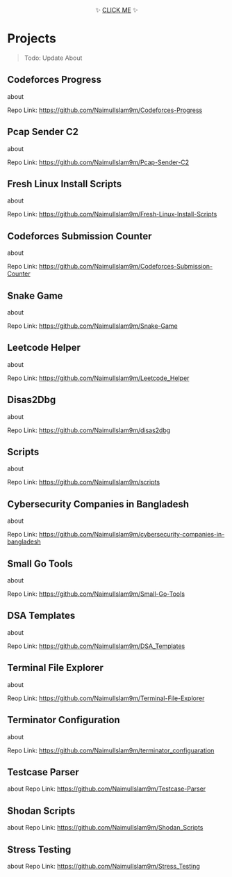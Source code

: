 <p align="center">✨ <a href="https://naimulislam9m.github.io/about/">CLICK ME</a> ✨</p>


# Projects
> Todo: Update About

## Codeforces Progress
about

Repo Link: https://github.com/NaimulIslam9m/Codeforces-Progress

## Pcap Sender C2
about

Repo Link: https://github.com/NaimulIslam9m/Pcap-Sender-C2

## Fresh Linux Install Scripts
about

Repo Link: https://github.com/NaimulIslam9m/Fresh-Linux-Install-Scripts

## Codeforces Submission Counter
about

Repo Link: https://github.com/NaimulIslam9m/Codeforces-Submission-Counter

## Snake Game
about

Repo Link: https://github.com/NaimulIslam9m/Snake-Game

## Leetcode Helper
about

Repo Link: https://github.com/NaimulIslam9m/Leetcode_Helper

## Disas2Dbg
about

Repo Link: https://github.com/NaimulIslam9m/disas2dbg

## Scripts
about

Repo Link: https://github.com/NaimulIslam9m/scripts

## Cybersecurity Companies in Bangladesh
about

Repo Link: https://github.com/NaimulIslam9m/cybersecurity-companies-in-bangladesh

## Small Go Tools
about

Repo Link: https://github.com/NaimulIslam9m/Small-Go-Tools

## DSA Templates
about

Repo Link: https://github.com/NaimulIslam9m/DSA_Templates

## Terminal File Explorer
about

Reop Link: https://github.com/NaimulIslam9m/Terminal-File-Explorer

## Terminator Configuration
about

Repo Link: https://github.com/NaimulIslam9m/terminator_configuaration

## Testcase Parser
about
Repo Link: https://github.com/NaimulIslam9m/Testcase-Parser

## Shodan Scripts
about
Repo Link: https://github.com/NaimulIslam9m/Shodan_Scripts

## Stress Testing
about
Repo Link: https://github.com/NaimulIslam9m/Stress_Testing

